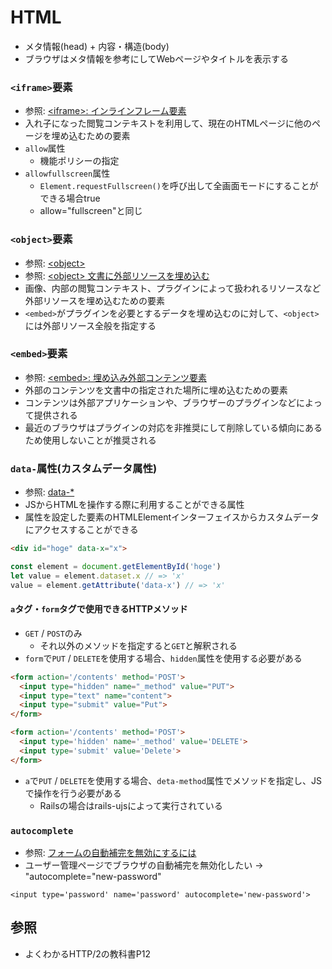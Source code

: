 # HTML
- メタ情報(head) + 内容・構造(body)
- ブラウザはメタ情報を参考にしてWebページやタイトルを表示する

### `<iframe>`要素
- 参照: [\<iframe\>: インラインフレーム要素](https://developer.mozilla.org/ja/docs/Web/HTML/Element/iframe)
- 入れ子になった閲覧コンテキストを利用して、現在のHTMLページに他のページを埋め込むための要素
- `allow`属性
  - 機能ポリシーの指定
- `allowfullscreen`属性
  - `Element.requestFullscreen()`を呼び出して全画面モードにすることができる場合true
  - allow="fullscreen"と同じ

### `<object>`要素
- 参照: [\<object\>](https://developer.mozilla.org/ja/docs/Web/HTML/Element/object)
- 参照: [\<object\> 文書に外部リソースを埋め込む](http://www.htmq.com/html5/object.shtml)
- 画像、内部の閲覧コンテキスト、プラグインによって扱われるリソースなど外部リソースを埋め込むための要素
- `<embed>`がプラグインを必要とするデータを埋め込むのに対して、`<object>`には外部リソース全般を指定する

### `<embed>`要素
- 参照: [\<embed\>: 埋め込み外部コンテンツ要素](https://developer.mozilla.org/ja/docs/Web/HTML/Element/embed)
- 外部のコンテンツを文書中の指定された場所に埋め込むための要素
- コンテンツは外部アプリケーションや、ブラウザーのプラグインなどによって提供される
- 最近のブラウザはプラグインの対応を非推奨にして削除している傾向にあるため使用しないことが推奨される

### `data-`属性(カスタムデータ属性)
- 参照: [data-\*](https://developer.mozilla.org/ja/docs/Web/HTML/Global_attributes/data-*)
- JSからHTMLを操作する際に利用することができる属性
- 属性を設定した要素のHTMLElementインターフェイスからカスタムデータにアクセスすることができる
```html
<div id="hoge" data-x="x">
```
```js
const element = document.getElementById('hoge')
let value = element.dataset.x // => 'x'
value = element.getAttribute('data-x') // => 'x'
```

#### `a`タグ・`form`タグで使用できるHTTPメソッド
- `GET` / `POST`のみ
  - それ以外のメソッドを指定すると`GET`と解釈される
- `form`で`PUT` / `DELETE`を使用する場合、`hidden`属性を使用する必要がある
```html
<form action='/contents' method='POST'>
  <input type="hidden" name="_method" value="PUT">
  <input type="text" name="content">
  <input type="submit" value="Put">
</form>
```
```html
<form action='/contents' method='POST'>
  <input type='hidden' name='_method' value='DELETE'>
  <input type='submit' value='Delete'>
</form>
```

- `a`で`PUT` / `DELETE`を使用する場合、`deta-method`属性でメソッドを指定し、JSで操作を行う必要がある
  - Railsの場合はrails-ujsによって実行されている

### `autocomplete`
- 参照: [フォームの自動補完を無効にするには](https://developer.mozilla.org/ja/docs/Web/Security/Securing_your_site/Turning_off_form_autocompletion)
- ユーザー管理ページでブラウザの自動補完を無効化したい -> "autocomplete="new-password"
```haml
<input type='password' name='password' autocomplete='new-password'>
```

## 参照
- よくわかるHTTP/2の教科書P12
